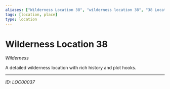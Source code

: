 ```yaml
---
aliases: ["Wilderness Location 38", "wilderness location 38", "38 Location Wilderness"]
tags: [location, place]
type: location
---
```


# Wilderness Location 38

*Wilderness*

A detailed wilderness location with rich history and plot hooks.

---
*ID: LOC00037*
